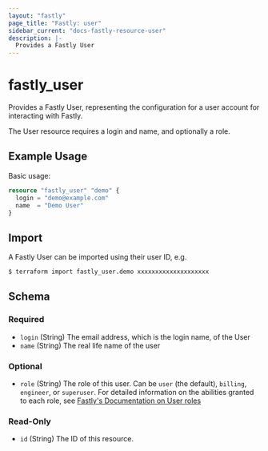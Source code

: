 ```yaml
---
layout: "fastly"
page_title: "Fastly: user"
sidebar_current: "docs-fastly-resource-user"
description: |-
  Provides a Fastly User
---
```


# fastly_user

Provides a Fastly User, representing the configuration for a user account for interacting with Fastly.

The User resource requires a login and name, and optionally a role.

## Example Usage

Basic usage:

```terraform
resource "fastly_user" "demo" {
  login = "demo@example.com"
  name  = "Demo User"
}
```

## Import

A Fastly User can be imported using their user ID, e.g.

```sh
$ terraform import fastly_user.demo xxxxxxxxxxxxxxxxxxxx
```

<!-- schema generated by tfplugindocs -->
## Schema

### Required

- `login` (String) The email address, which is the login name, of the User
- `name` (String) The real life name of the user

### Optional

- `role` (String) The role of this user. Can be `user` (the default), `billing`, `engineer`, or `superuser`. For detailed information on the abilities granted to each role, see [Fastly's Documentation on User roles](https://docs.fastly.com/en/guides/configuring-user-roles-and-permissions#user-roles-and-what-they-can-do)

### Read-Only

- `id` (String) The ID of this resource.